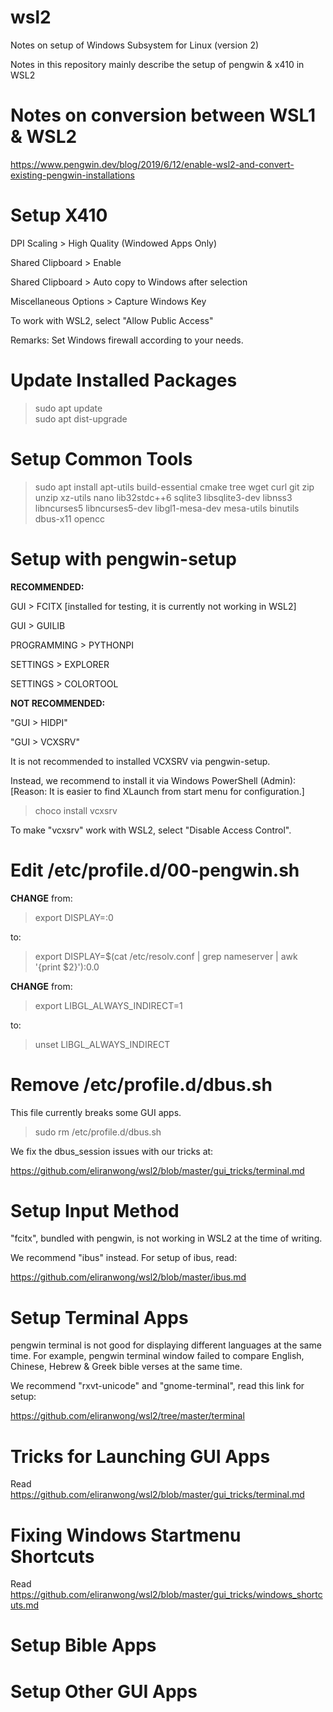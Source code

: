 # wsl2
Notes on setup of Windows Subsystem for Linux (version 2)

Notes in this repository mainly describe the setup of pengwin & x410 in WSL2

# Notes on conversion between WSL1 & WSL2

https://www.pengwin.dev/blog/2019/6/12/enable-wsl2-and-convert-existing-pengwin-installations

# Setup X410

DPI Scaling > High Quality (Windowed Apps Only)

Shared Clipboard > Enable

Shared Clipboard > Auto copy to Windows after selection

Miscellaneous Options > Capture Windows Key

To work with WSL2, select "Allow Public Access"

Remarks: Set Windows firewall according to your needs.

# Update Installed Packages

> sudo apt update<br>
> sudo apt dist-upgrade

# Setup Common Tools

> sudo apt install apt-utils build-essential cmake tree wget curl git zip unzip xz-utils nano lib32stdc++6 sqlite3 libsqlite3-dev libnss3 libncurses5 libncurses5-dev libgl1-mesa-dev mesa-utils binutils dbus-x11 opencc

# Setup with pengwin-setup

<b>RECOMMENDED:</b>

GUI > FCITX [installed for testing, it is currently not working in WSL2]

GUI > GUILIB

PROGRAMMING > PYTHONPI

SETTINGS > EXPLORER

SETTINGS > COLORTOOL

<b>NOT RECOMMENDED:</b>

"GUI > HIDPI"

"GUI > VCXSRV"

It is not recommended to installed VCXSRV via pengwin-setup.

Instead, we recommend to install it via Windows PowerShell (Admin):
[Reason: It is easier to find XLaunch from start menu for configuration.]

> choco install vcxsrv

To make "vcxsrv" work with WSL2, select "Disable Access Control".

# Edit /etc/profile.d/00-pengwin.sh

<b>CHANGE</b> from:

> export DISPLAY=:0

to:

> export DISPLAY=$(cat /etc/resolv.conf | grep nameserver | awk '{print $2}'):0.0

<b>CHANGE</b> from:

> export LIBGL_ALWAYS_INDIRECT=1

to:

> unset LIBGL_ALWAYS_INDIRECT

# Remove /etc/profile.d/dbus.sh

This file currently breaks some GUI apps.

> sudo rm /etc/profile.d/dbus.sh

We fix the dbus_session issues with our tricks at:

https://github.com/eliranwong/wsl2/blob/master/gui_tricks/terminal.md

# Setup Input Method

"fcitx", bundled with pengwin, is not working in WSL2 at the time of writing.

We recommend "ibus" instead.  For setup of ibus, read:

https://github.com/eliranwong/wsl2/blob/master/ibus.md

# Setup Terminal Apps

pengwin terminal is not good for displaying different languages at the same time.  For example, pengwin terminal window failed to compare English, Chinese, Hebrew & Greek bible verses at the same time.

We recommend "rxvt-unicode" and "gnome-terminal", read this link for setup:

https://github.com/eliranwong/wsl2/tree/master/terminal

# Tricks for Launching GUI Apps

Read https://github.com/eliranwong/wsl2/blob/master/gui_tricks/terminal.md

# Fixing Windows Startmenu Shortcuts

Read https://github.com/eliranwong/wsl2/blob/master/gui_tricks/windows_shortcuts.md

# Setup Bible Apps

# Setup Other GUI Apps

